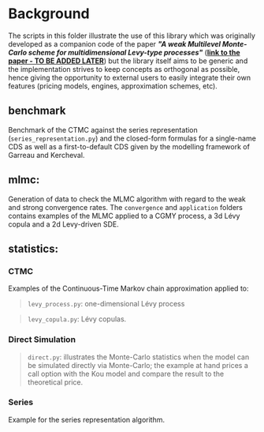 # Background

The scripts in this folder illustrate the use of this library which was originally developed as a companion code of 
the paper **_"A weak Multilevel Monte-Carlo scheme for multidimensional Levy-type processes"_** 
([**link to the paper - TO BE ADDED LATER**](www.google.com)) but the library itself aims to be generic and the 
implementation strives to keep concepts as orthogonal as possible, hence giving the opportunity to external users 
to easily integrate their own features (pricing models, engines, approximation schemes, etc).

## benchmark
Benchmark of the CTMC against the series representation (`series_representation.py`) and the closed-form formulas for a 
single-name CDS as well as a first-to-default CDS given by the modelling framework of Garreau and Kercheval.

## mlmc:
Generation of data to check the MLMC algorithm with regard to the weak and strong convergence rates. 
The `convergence` and `application` folders contains examples of the MLMC applied to a CGMY process, a 3d Lévy copula and a 
2d Levy-driven SDE.

## statistics:
### CTMC
Examples of the Continuous-Time Markov chain approximation applied to:
> `levy_process.py`: one-dimensional Lévy process

> `levy_copula.py`: Lévy copulas.

### Direct Simulation
> `direct.py`:
illustrates the Monte-Carlo statistics when the model can be simulated directly via Monte-Carlo; the example
at hand prices a call option with the Kou model and compare the result to the theoretical price.

### Series
Example for the series representation algorithm.

